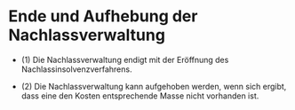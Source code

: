 # Ende und Aufhebung der Nachlassverwaltung

- (1) Die Nachlassverwaltung endigt mit der Eröffnung des Nachlassinsolvenzverfahrens.

- (2) Die Nachlassverwaltung kann aufgehoben werden, wenn sich ergibt, dass eine den Kosten entsprechende Masse nicht vorhanden ist.

